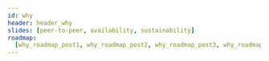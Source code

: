 ```yaml
---
id: why
header: header_why
slides: [peer-to-peer, availability, sustainability]
roadmap:
  [why_roadmap_post1, why_roadmap_post2, why_roadmap_post3, why_roadmap_post4]
---
```


<!-- header_title: The world needs a Technological Reset
header_image: ./why_header.png
header_altImg: why_header
header_excerpt: Fast forward to today, the Internet is run by large corporations and their hyper-scale data centers. Their centralized approach is highly inefficent, extremely costly and unsustainable. Our data isn't even safe anymore in the current paradigm. This needs to change, the world needs a technological reset. -->
